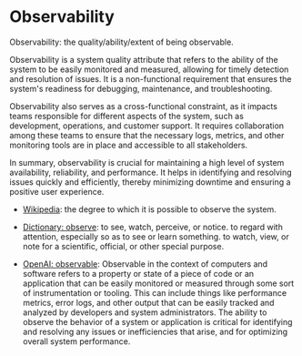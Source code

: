 # Observability

Observability: the quality/ability/extent of being observable.

<span data-chatgpt-prompt="explain observability (system quality attribute, cross-functional constraint, non-functional requirement)">Observability is a system quality attribute that refers to the ability of the system to be easily monitored and measured, allowing for timely detection and resolution of issues. It is a non-functional requirement that ensures the system's readiness for debugging, maintenance, and troubleshooting. 

Observability also serves as a cross-functional constraint, as it impacts teams responsible for different aspects of the system, such as development, operations, and customer support. It requires collaboration among these teams to ensure that the necessary logs, metrics, and other monitoring tools are in place and accessible to all stakeholders.

In summary, observability is crucial for maintaining a high level of system availability, reliability, and performance. It helps in identifying and resolving issues quickly and efficiently, thereby minimizing downtime and ensuring a positive user experience.</span>

* [Wikipedia](TODO): the degree to which it is possible to observe the system.

* [Dictionary: observe](https://www.dictionary.com/browse/observe): to see, watch, perceive, or notice. to regard with attention, especially so as to see or learn something. to watch, view, or note for a scientific, official, or other special purpose.

* [OpenAI: observable](https:://openai.com): <span data-chatgpt-prompt="define observable (computers and software)">Observable in the context of computers and software refers to a property or state of a piece of code or an application that can be easily monitored or measured through some sort of instrumentation or tooling. This can include things like performance metrics, error logs, and other output that can be easily tracked and analyzed by developers and system administrators. The ability to observe the behavior of a system or application is critical for identifying and resolving any issues or inefficiencies that arise, and for optimizing overall system performance.</span>

